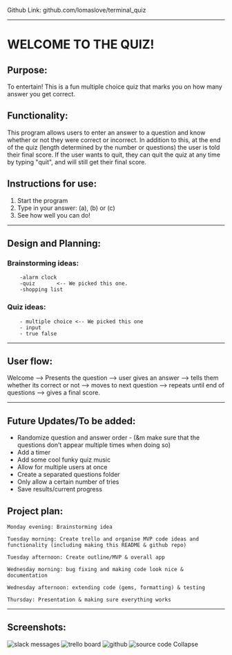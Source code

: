  Github Link: github.com/lomaslove/terminal_quiz

-------------------------------------------------------------------------------------------------------------------
# WELCOME TO THE QUIZ!

## Purpose:

To entertain! This is a fun multiple choice quiz that marks you on how many answer you get correct. 

## Functionality:

This program allows users to enter an answer to a question and know whether or not they were correct or incorrect. In addition to this, at the end of the quiz (length determined by the number or questions) the user is told their final score. If the user wants to quit, they can quit the quiz at any time by typing "quit", and will still get their final score. 

## Instructions for use:
1.    Start the program
2.   Type in your answer: (a), (b) or (c)
3.   See how well you can do!

-------------------------------------------------------------------------------------------------------------------

## Design and Planning:


### Brainstorming ideas:
        -alarm clock
        -quiz       <-- We picked this one.
        -shopping list


### Quiz ideas: 
        - multiple choice <-- We picked this one 
        - input
        - true false 

-------------------------------------------------------------------------------------------------------------------
## User flow:

Welcome --> Presents the question --> user gives an answer --> tells them whether its correct or not --> moves to next question --> repeats until end of questions --> gives a final score.

-------------------------------------------------------------------------------------------------------------------
## Future Updates/To be added:
 
 - Randomize question and answer order
        - (&m make sure that the questions don't appear multiple times when doing so)
 - Add a timer
 - Add some cool funky quiz music 
 - Allow for multiple users at once
 - Create a separated questions folder 
 - Only allow a certain number of tries
 - Save results/current progress



## Project plan:

    Monday evening: Brainstorming idea

    Tuesday morning: Create trello and organise MVP code ideas and functionality (including making this README & github repo)

    Tuesday afternoon: Create outline/MVP & overall app

    Wednesday morning: bug fixing and making code look nice & documentation

    Wednesday afternoon: extending code (gems, formatting) & testing

    Thursday: Presentation & making sure everything works

-------------------------------------------------------------------------------------------------------------------
## Screenshots:
![slack messages](https://github.com/lomaslove/terminal_quiz/blob/master/screenshots/Screenshot%20(2).png)
![trello board](https://github.com/lomaslove/terminal_quiz/blob/master/screenshots/Screenshot%20(3).png)
![github](https://github.com/lomaslove/terminal_quiz/blob/master/screenshots/Screenshot%20(5).png)
![source code](https://github.com/lomaslove/terminal_quiz/blob/master/screenshots/Screenshot%20(6).png)
Collapse



